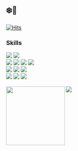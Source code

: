 ## ❄️🐧

[![Hits](https://hits.seeyoufarm.com/api/count/incr/badge.svg?url=https%3A%2F%2Fgithub.com%2Fpingoo33%2Fhit-counter&count_bg=%23000000&title_bg=%23555555&icon=github.svg&icon_color=%23E7E7E7&title=hits&edge_flat=false)](https://hits.seeyoufarm.com)

### Skills
<div>
  <img src="https://img.shields.io/badge/Python-3776AB?style=for-the-badge&logo=Python&logoColor=white">
  <img src="https://img.shields.io/badge/java-007396?style=for-the-badge&logo=java&logoColor=white">
</div>
<div>
  <img src="https://img.shields.io/badge/FastAPI-009688?style=for-the-badge&logo=FastAPI&logoColor=white">
  <img src="https://img.shields.io/badge/Spring Boot-6DB33F?style=for-the-badge&logo=Spring Boot&logoColor=white">
  <img src="https://img.shields.io/badge/Pytest-0A9EDC?style=for-the-badge&logo=Pytest&logoColor=white">
  <img src="https://img.shields.io/badge/JUnit5-25A162?style=for-the-badge&logo=JUnit5&logoColor=white">  
</div>
<div>
  <img src="https://img.shields.io/badge/Amazon AWS-232F3E?style=for-the-badge&logo=Amazon AWS&logoColor=white">
  <img src="https://img.shields.io/badge/PostgreSQL-4169E1?style=for-the-badge&logo=PostgreSQL&logoColor=white">
  <img src="https://img.shields.io/badge/Redis-DC382D?style=for-the-badge&logo=Redis&logoColor=white">
</div>
<div>
  <img src="https://img.shields.io/badge/GitHub Actions-2088FF?style=for-the-badge&logo=GitHub Actions&logoColor=white">
  <img src="https://img.shields.io/badge/Travis CI-3EAAAF?style=for-the-badge&logo=Travis CI&logoColor=white">
  <img src="https://img.shields.io/badge/Codecov-F01F7A?style=for-the-badge&logo=Codecov&logoColor=white">
</div>

<br>
<div>
  <img height="160" align="left" src="https://github-readme-stats.vercel.app/api?username=pingoo33&count_private=true&show=reviews&include_all_commits=true&show_icons=true&theme=dark&hide_border=true" />
  <img src="https://github-readme-stats.vercel.app/api/top-langs/?username=pingoo33&layout=compact&theme=dark&hide_border=true" />
</div>
